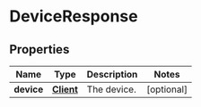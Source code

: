 
# DeviceResponse

## Properties
Name | Type | Description | Notes
------------ | ------------- | ------------- | -------------
**device** | [**Client**](Client.md) | The device. |  [optional]



